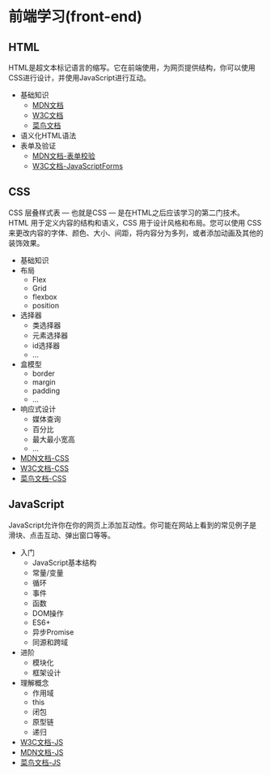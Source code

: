 # 前端学习(front-end)
## HTML
HTML是超文本标记语言的缩写。它在前端使用，为网页提供结构，你可以使用CSS进行设计，并使用JavaScript进行互动。
- 基础知识
  - [MDN文档](https://developer.mozilla.org/zh-CN/docs/Learn/HTML/Introduction_to_HTML/Getting_started)
  - [W3C文档](https://www.w3schools.com/html/default.asp)
  - [菜鸟文档](https://www.runoob.com/html/html-tutorial.html)
- 语义化HTML语法
- 表单及验证
  - [MDN文档-表单校验](https://developer.mozilla.org/zh-CN/docs/Learn/Forms/Form_validation)
  - [W3C文档-JavaScriptForms](https://www.w3schools.com/js/js_validation.asp)
## CSS
CSS
层叠样式表 — 也就是CSS — 是在HTML之后应该学习的第二门技术。HTML 用于定义内容的结构和语义，CSS 用于设计风格和布局。您可以使用 CSS 来更改内容的字体、颜色、大小、间距，将内容分为多列，或者添加动画及其他的装饰效果。
- 基础知识
- 布局
  - Flex
  - Grid
  - flexbox
  - position
- 选择器
  - 类选择器
  - 元素选择器
  - id选择器
  - ...
- 盒模型
  - border
  - margin
  - padding
  - ...
- 响应式设计
  - 媒体查询
  - 百分比
  - 最大最小宽高
  - ...
- [MDN文档-CSS](https://developer.mozilla.org/zh-CN/docs/Learn/CSS)
- [W3C文档-CSS](https://www.w3schools.com/css/)
- [菜鸟文档-CSS](https://www.runoob.com/css/css-tutorial.html)
## JavaScript
JavaScript允许你在你的网页上添加互动性。你可能在网站上看到的常见例子是滑块、点击互动、弹出窗口等等。
- 入门
  - JavaScript基本结构
  - 常量/变量
  - 循环
  - 事件
  - 函数
  - DOM操作
  - ES6+
  - 异步Promise
  - 同源和跨域
- 进阶
  - 模块化
  - 框架设计
- 理解概念
  - 作用域
  - this
  - 闭包
  - 原型链
  - 递归
- [W3C文档-JS](https://www.w3schools.com/js/)
- [MDN文档-JS](https://developer.mozilla.org/zh-CN/docs/Learn/JavaScript)
- [菜鸟文档-JS](https://www.runoob.com/js/js-tutorial.html)
